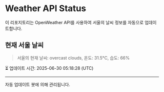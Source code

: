 
# Weather API Status

이 리포지토리는 OpenWeather API를 사용하여 서울의 날씨 정보를 자동으로 업데이트합니다.

## 현재 서울 날씨
> 서울의 현재 날씨: overcast clouds, 온도: 31.5°C, 습도: 66%

⏳ 업데이트 시간: 2025-06-30 05:18:28 (UTC)

---
자동 업데이트 봇에 의해 관리됩니다.

